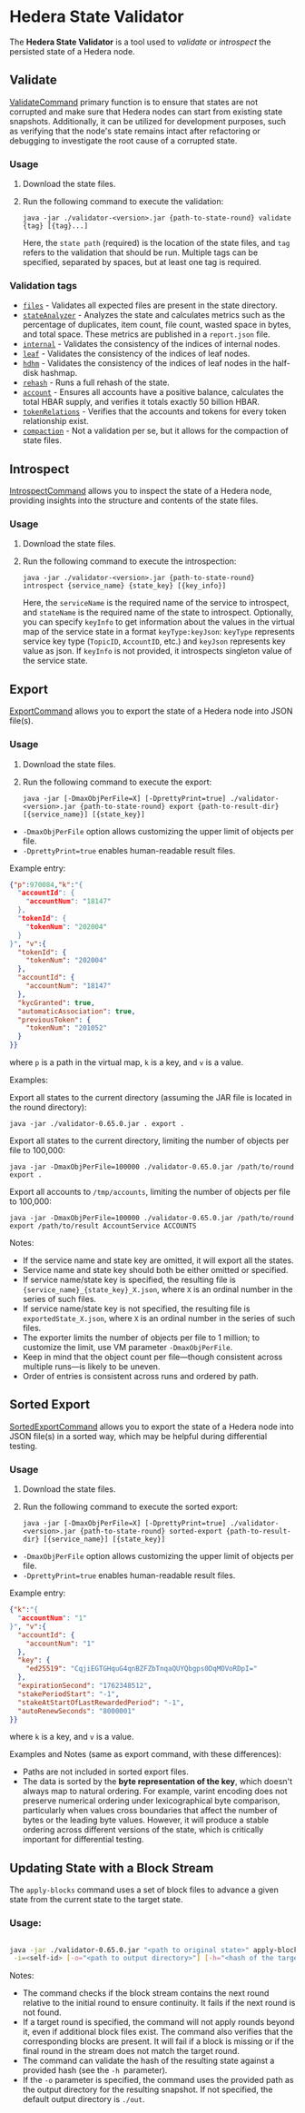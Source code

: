 # Hedera State Validator

The **Hedera State Validator** is a tool used to _validate_ or _introspect_ the persisted state of a Hedera node.

## Validate

[ValidateCommand](src/main/java/com/hedera/statevalidation/ValidateCommand.java) primary function is to ensure that states are not corrupted and make sure that Hedera nodes can start from existing state snapshots.
Additionally, it can be utilized for development purposes, such as verifying
that the node's state remains intact after refactoring or debugging to investigate the root cause
of a corrupted state.

### Usage

1. Download the state files.
2. Run the following command to execute the validation:

   ```shell
   java -jar ./validator-<version>.jar {path-to-state-round} validate {tag} [{tag}...]
   ```

   Here, the `state path` (required) is the location of the state files, and `tag` refers to the validation that should be run. Multiple tags can be specified, separated by spaces, but at least one tag is required.

### Validation tags

- [`files`](src/main/java/com/hedera/statevalidation/validators/merkledb/FileLayout.java) - Validates all expected files are present in the state directory.
- [`stateAnalyzer`](/src/main/java/com/hedera/statevalidation/validators/merkledb/StateAnalyzer.java) - Analyzes the state and calculates metrics such as the percentage of duplicates,
  item count, file count, wasted space in bytes, and total space. These metrics are published in a `report.json` file.
- [`internal`](/src/main/java/com/hedera/statevalidation/validators/merkledb/ValidateInternalIndex.java) - Validates the consistency of the indices of internal nodes.
- [`leaf`](/src/main/java/com/hedera/statevalidation/validators/merkledb/ValidateLeafIndex.java) - Validates the consistency of the indices of leaf nodes.
- [`hdhm`](/src/main/java/com/hedera/statevalidation/validators/merkledb/ValidateLeafIndexHalfDiskHashMap.java) - Validates the consistency of the indices of leaf nodes in the half-disk hashmap.
- [`rehash`](/src/main/java/com/hedera/statevalidation/validators/state/Rehash.java) - Runs a full rehash of the state.
- [`account`](/src/main/java/com/hedera/statevalidation/validators/servicesstate/AccountValidator.java) - Ensures all accounts have a positive balance, calculates the total HBAR supply,
  and verifies it totals exactly 50 billion HBAR.
- [`tokenRelations`](/src/main/java/com/hedera/statevalidation/validators/servicesstate/TokenRelationsIntegrity.java) - Verifies that the accounts and tokens for every token relationship exist.
- [`compaction`](/src/main/java/com/hedera/statevalidation/validators/merkledb/Compaction.java) - Not a validation per se, but it allows for the compaction of state files.

## Introspect

[IntrospectCommand](src/main/java/com/hedera/statevalidation/IntrospectCommand.java) allows you to inspect the state of a Hedera node, providing insights into the structure and contents of the state files.

### Usage

1. Download the state files.
2. Run the following command to execute the introspection:

   ```shell
   java -jar ./validator-<version>.jar {path-to-state-round} introspect {service_name} {state_key} [{key_info}]
   ```

   Here, the `serviceName` is the required name of the service to introspect, and `stateName` is the required name of the state to introspect.
   Optionally, you can specify `keyInfo` to get information about the values in the virtual map of the service state in a format `keyType:keyJson`:
   `keyType` represents service key type (`TopicID`, `AccountID`, etc.) and `keyJson` represents key value as json.
   If `keyInfo` is not provided, it introspects singleton value of the service state.

## Export

[ExportCommand](src/main/java/com/hedera/statevalidation/ExportCommand.java) allows you to export the state of a Hedera node into JSON file(s).

### Usage

1. Download the state files.
2. Run the following command to execute the export:

   ```shell
   java -jar [-DmaxObjPerFile=X] [-DprettyPrint=true] ./validator-<version>.jar {path-to-state-round} export {path-to-result-dir} [{service_name}] [{state_key}]
   ```

- `-DmaxObjPerFile` option allows customizing the upper limit of objects per file.
- `-DprettyPrint=true` enables human-readable result files.

Example entry:

```json
{"p":970084,"k":"{
  "accountId": {
    "accountNum": "18147"
  },
  "tokenId": {
    "tokenNum": "202004"
  }
}", "v":{
  "tokenId": {
    "tokenNum": "202004"
  },
  "accountId": {
    "accountNum": "18147"
  },
  "kycGranted": true,
  "automaticAssociation": true,
  "previousToken": {
    "tokenNum": "201052"
  }
}}
```

where `p` is a path in the virtual map, `k` is a key, and `v` is a value.

Examples:

Export all states to the current directory (assuming the JAR file is located in the round directory):

```shell
java -jar ./validator-0.65.0.jar . export .
```

Export all states to the current directory, limiting the number of objects per file to 100,000:

```shell
java -jar -DmaxObjPerFile=100000 ./validator-0.65.0.jar /path/to/round export .
```

Export all accounts to `/tmp/accounts`, limiting the number of objects per file to 100,000:

```shell
java -jar -DmaxObjPerFile=100000 ./validator-0.65.0.jar /path/to/round export /path/to/result AccountService ACCOUNTS
```

Notes:
- If the service name and state key are omitted, it will export all the states.
- Service name and state key should both be either omitted or specified.
- If service name/state key is specified, the resulting file is `{service_name}_{state_key}_X.json`, where `X` is an ordinal number in the series of such files.
- If service name/state key is not specified, the resulting file is `exportedState_X.json`, where `X` is an ordinal number in the series of such files.
- The exporter limits the number of objects per file to 1 million; to customize the limit, use VM parameter `-DmaxObjPerFile`.
- Keep in mind that the object count per file—though consistent across multiple runs—is likely to be uneven.
- Order of entries is consistent across runs and ordered by path.

## Sorted Export

[SortedExportCommand](src/main/java/com/hedera/statevalidation/SortedExportCommand.java) allows you to export the state of a Hedera node into JSON file(s) in a sorted way, which may be helpful during differential testing.

### Usage

1. Download the state files.
2. Run the following command to execute the sorted export:

   ```shell
   java -jar [-DmaxObjPerFile=X] [-DprettyPrint=true] ./validator-<version>.jar {path-to-state-round} sorted-export {path-to-result-dir} [{service_name}] [{state_key}]
   ```

- `-DmaxObjPerFile` option allows customizing the upper limit of objects per file.
- `-DprettyPrint=true` enables human-readable result files.

Example entry:

```json
{"k":"{
  "accountNum": "1"
}", "v":{
  "accountId": {
    "accountNum": "1"
  },
  "key": {
    "ed25519": "CqjiEGTGHquG4qnBZFZbTnqaQUYQbgps0DqMOVoRDpI="
  },
  "expirationSecond": "1762348512",
  "stakePeriodStart": "-1",
  "stakeAtStartOfLastRewardedPeriod": "-1",
  "autoRenewSeconds": "8000001"
}}
```

where `k` is a key, and `v` is a value.

Examples and Notes (same as export command, with these differences):
- Paths are not included in sorted export files.
- The data is sorted by the **byte representation of the key**, which doesn't always map to natural ordering. For example, varint encoding does not preserve numerical ordering under lexicographical byte comparison, particularly when values cross boundaries that affect the number of bytes or the leading byte values. However, it will produce a stable ordering across different versions of the state, which is critically important for differential testing.

## Updating State with a Block Stream

The `apply-blocks` command uses a set of block files to advance a given state from the current state to the target state.

### Usage:

```bash

java -jar ./validator-0.65.0.jar "<path to original state>" apply-blocks "<path to a directory with block stream files>" \
 -i=<self-id> [-o="<path to output directory>"] [-h="<hash of the target state>"] [-t="<target round>"]
```

Notes:

- The command checks if the block stream contains the next round relative to the initial round to ensure continuity. It fails if the next round is not found.
- If a target round is specified, the command will not apply rounds beyond it, even if additional block files exist.
  The command also verifies that the corresponding blocks are present. It will fail if a block is missing or if the final round in the stream does not match the target round.
- The command can validate the hash of the resulting state against a provided hash (see the `-h `parameter).
- If the `-o` parameter is specified, the command uses the provided path as the output directory for the resulting snapshot. If not specified, the default output directory is `./out`.
